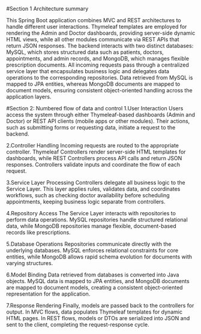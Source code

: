 #Section 1 Architecture summary

This Spring Boot application combines MVC and REST architectures to handle different user interactions. Thymeleaf templates are employed for rendering the Admin and Doctor dashboards, providing server-side dynamic HTML views, while all other modules communicate via REST APIs that return JSON responses. The backend interacts with two distinct databases: MySQL, which stores structured data such as patients, doctors, appointments, and admin records, and MongoDB, which manages flexible prescription documents. All incoming requests pass through a centralized service layer that encapsulates business logic and delegates data operations to the corresponding repositories. Data retrieved from MySQL is mapped to JPA entities, whereas MongoDB documents are mapped to document models, ensuring consistent object-oriented handling across the application layers.

#Section 2: Numbered flow of data and control
1.User Interaction
Users access the system through either Thymeleaf-based dashboards (Admin and Doctor) or REST API clients (mobile apps or other modules). Their actions, such as submitting forms or requesting data, initiate a request to the backend.

2.Controller Handling
Incoming requests are routed to the appropriate controller. Thymeleaf Controllers render server-side HTML templates for dashboards, while REST Controllers process API calls and return JSON responses. Controllers validate inputs and coordinate the flow of each request.

3.Service Layer Processing
Controllers delegate all business logic to the Service Layer. This layer applies rules, validates data, and coordinates workflows, such as checking doctor availability before scheduling appointments, keeping business logic separate from controllers.

4.Repository Access
The Service Layer interacts with repositories to perform data operations. MySQL repositories handle structured relational data, while MongoDB repositories manage flexible, document-based records like prescriptions.

5.Database Operations
Repositories communicate directly with the underlying databases. MySQL enforces relational constraints for core entities, while MongoDB allows rapid schema evolution for documents with varying structures.

6.Model Binding
Data retrieved from databases is converted into Java objects. MySQL data is mapped to JPA entities, and MongoDB documents are mapped to document models, creating a consistent object-oriented representation for the application.

7.Response Rendering
Finally, models are passed back to the controllers for output. In MVC flows, data populates Thymeleaf templates for dynamic HTML pages. In REST flows, models or DTOs are serialized into JSON and sent to the client, completing the request-response cycle.
